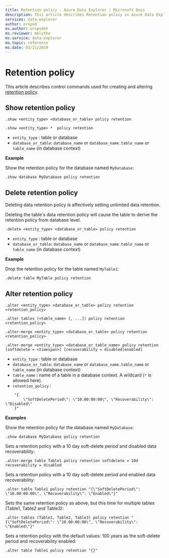 ```yaml
---
title: Retention policy - Azure Data Explorer | Microsoft Docs
description: This article describes Retention policy in Azure Data Explorer.
services: data-explorer
author: orspod
ms.author: orspodek
ms.reviewer: mblythe
ms.service: data-explorer
ms.topic: reference
ms.date: 03/21/2019
---
```

# Retention policy

This article describes control commands used for creating and altering [retention policy](../concepts/retentionpolicy.md).

## Show retention policy

```kusto
.show <entity_type> <database_or_table> policy retention

.show <entity_type> *  policy retention
```

* `entity_type` : table or database
* `database_or_table`: `database_name` or `database_name.table_name` or `table_name` (in database context)

**Example**

Show the retention policy for the database named `MyDatabase`:

```kusto
.show database MyDatabase policy retention
```

## Delete retention policy

Deleting data retention policy is affectively setting unlimited data retention.

Deleting the table's data retention policy will cause the table to derive the retention policy from database level.

```kusto
.delete <entity_type> <database_or_table> policy retention
```

* `entity_type` : table or database
* `database_or_table`: `database_name` or `database_name.table_name` or `table_name` (in database context)

**Example**

Drop the retention policy for the table named `MyTable1`:

```kusto
.delete table MyTable policy retention
```


## Alter retention policy

```kusto
.alter <entity_type> <database_or_table> policy retention <retention_policy>

.alter tables (<table_name> [, ...]) policy retention <retention_policy>

.alter-merge <entity_type> <database_or_table> policy retention <retention_policy>

.alter-merge <entity_type> <database_or_table_name> policy retention [softdelete = <timespan>] [recoverability = disabled|enabled]
```

* `entity_type` : table or database
* `database_or_table`: `database_name` or `database_name.table_name` or `table_name` (in database context)
* `table_name` : name of a table in a database context.  A wildcard (`*` is allowed here).
* `retention_policy` :

```
    "{ 
        \"SoftDeletePeriod\": \"10.00:00:00\", \"Recoverability\": \"Disabled\"
    }" 
```

**Examples**

Show the retention policy for the database named `MyDatabase`:

```kusto
.show database MyDatabase policy retention
```

Sets a retention policy with a 10 day soft-delete period and disabled data recoverability:

```kusto
.alter-merge table Table1 policy retention softdelete = 10d recoverability = disabled
```

Sets a retention policy with a 10 day soft-delete period and enabled data recoverability:

```kusto
.alter table Table1 policy retention "{\"SoftDeletePeriod\": \"10.00:00:00\", \"Recoverability\": \"Enabled\"}"
```

Sets the same retention policy as above, but this time for multiple tables (Table1, Table2 and Table3):

```kusto
.alter tables (Table1, Table2, Table3) policy retention "{\"SoftDeletePeriod\": \"10.00:00:00\", \"Recoverability\": \"Enabled\"}"
```

Sets a retention policy with the default values: 100 years as the soft-delete period and recoverability enabled:

```kusto
.alter table Table1 policy retention "{}"
```
